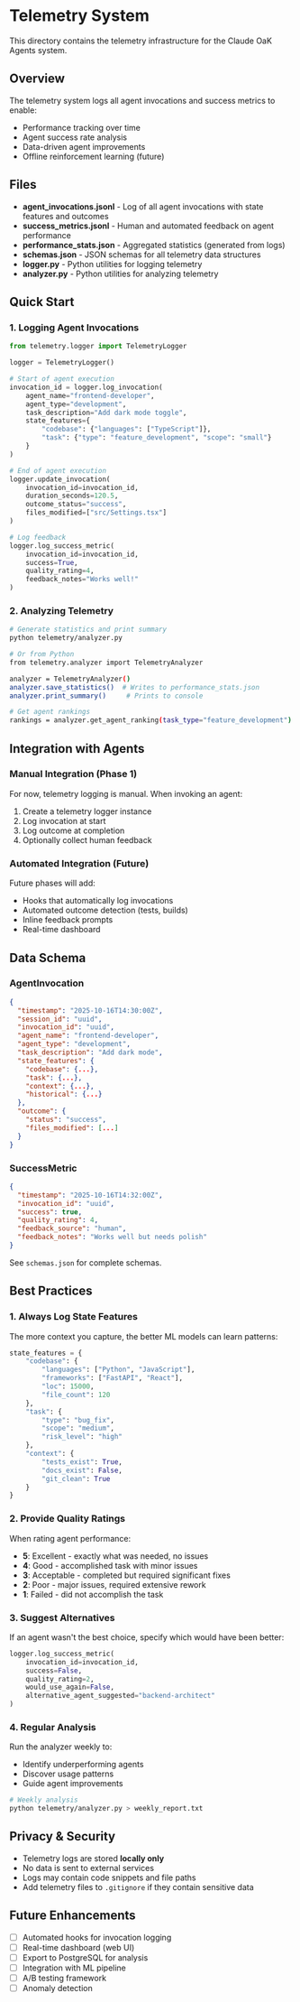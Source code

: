 # Telemetry System

This directory contains the telemetry infrastructure for the Claude OaK Agents system.

## Overview

The telemetry system logs all agent invocations and success metrics to enable:
- Performance tracking over time
- Agent success rate analysis
- Data-driven agent improvements
- Offline reinforcement learning (future)

## Files

- **agent_invocations.jsonl** - Log of all agent invocations with state features and outcomes
- **success_metrics.jsonl** - Human and automated feedback on agent performance
- **performance_stats.json** - Aggregated statistics (generated from logs)
- **schemas.json** - JSON schemas for all telemetry data structures
- **logger.py** - Python utilities for logging telemetry
- **analyzer.py** - Python utilities for analyzing telemetry

## Quick Start

### 1. Logging Agent Invocations

```python
from telemetry.logger import TelemetryLogger

logger = TelemetryLogger()

# Start of agent execution
invocation_id = logger.log_invocation(
    agent_name="frontend-developer",
    agent_type="development",
    task_description="Add dark mode toggle",
    state_features={
        "codebase": {"languages": ["TypeScript"]},
        "task": {"type": "feature_development", "scope": "small"}
    }
)

# End of agent execution
logger.update_invocation(
    invocation_id=invocation_id,
    duration_seconds=120.5,
    outcome_status="success",
    files_modified=["src/Settings.tsx"]
)

# Log feedback
logger.log_success_metric(
    invocation_id=invocation_id,
    success=True,
    quality_rating=4,
    feedback_notes="Works well!"
)
```

### 2. Analyzing Telemetry

```bash
# Generate statistics and print summary
python telemetry/analyzer.py

# Or from Python
from telemetry.analyzer import TelemetryAnalyzer

analyzer = TelemetryAnalyzer()
analyzer.save_statistics()  # Writes to performance_stats.json
analyzer.print_summary()     # Prints to console

# Get agent rankings
rankings = analyzer.get_agent_ranking(task_type="feature_development")
```

## Integration with Agents

### Manual Integration (Phase 1)

For now, telemetry logging is manual. When invoking an agent:

1. Create a telemetry logger instance
2. Log invocation at start
3. Log outcome at completion
4. Optionally collect human feedback

### Automated Integration (Future)

Future phases will add:
- Hooks that automatically log invocations
- Automated outcome detection (tests, builds)
- Inline feedback prompts
- Real-time dashboard

## Data Schema

### AgentInvocation

```json
{
  "timestamp": "2025-10-16T14:30:00Z",
  "session_id": "uuid",
  "invocation_id": "uuid",
  "agent_name": "frontend-developer",
  "agent_type": "development",
  "task_description": "Add dark mode",
  "state_features": {
    "codebase": {...},
    "task": {...},
    "context": {...},
    "historical": {...}
  },
  "outcome": {
    "status": "success",
    "files_modified": [...]
  }
}
```

### SuccessMetric

```json
{
  "timestamp": "2025-10-16T14:32:00Z",
  "invocation_id": "uuid",
  "success": true,
  "quality_rating": 4,
  "feedback_source": "human",
  "feedback_notes": "Works well but needs polish"
}
```

See `schemas.json` for complete schemas.

## Best Practices

### 1. Always Log State Features

The more context you capture, the better ML models can learn patterns:

```python
state_features = {
    "codebase": {
        "languages": ["Python", "JavaScript"],
        "frameworks": ["FastAPI", "React"],
        "loc": 15000,
        "file_count": 120
    },
    "task": {
        "type": "bug_fix",
        "scope": "medium",
        "risk_level": "high"
    },
    "context": {
        "tests_exist": True,
        "docs_exist": False,
        "git_clean": True
    }
}
```

### 2. Provide Quality Ratings

When rating agent performance:
- **5**: Excellent - exactly what was needed, no issues
- **4**: Good - accomplished task with minor issues
- **3**: Acceptable - completed but required significant fixes
- **2**: Poor - major issues, required extensive rework
- **1**: Failed - did not accomplish the task

### 3. Suggest Alternatives

If an agent wasn't the best choice, specify which would have been better:

```python
logger.log_success_metric(
    invocation_id=invocation_id,
    success=False,
    quality_rating=2,
    would_use_again=False,
    alternative_agent_suggested="backend-architect"
)
```

### 4. Regular Analysis

Run the analyzer weekly to:
- Identify underperforming agents
- Discover usage patterns
- Guide agent improvements

```bash
# Weekly analysis
python telemetry/analyzer.py > weekly_report.txt
```

## Privacy & Security

- Telemetry logs are stored **locally only**
- No data is sent to external services
- Logs may contain code snippets and file paths
- Add telemetry files to `.gitignore` if they contain sensitive data

## Future Enhancements

- [ ] Automated hooks for invocation logging
- [ ] Real-time dashboard (web UI)
- [ ] Export to PostgreSQL for analysis
- [ ] Integration with ML pipeline
- [ ] A/B testing framework
- [ ] Anomaly detection
